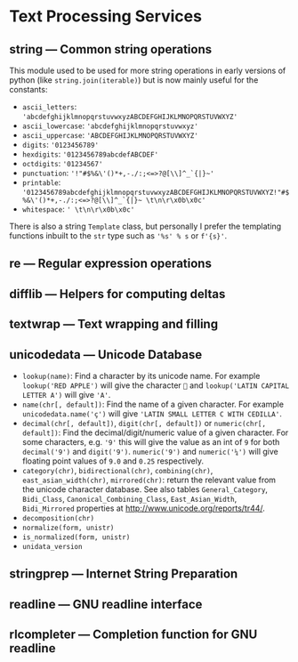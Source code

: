 # Text Processing Services

## string — Common string operations

This module used to be used for more string operations in early versions of python (like `string.join(iterable)`) but is now mainly useful for the constants:

* `ascii_letters`: `'abcdefghijklmnopqrstuvwxyzABCDEFGHIJKLMNOPQRSTUVWXYZ'`
* `ascii_lowercase`: `'abcdefghijklmnopqrstuvwxyz'`
* `ascii_uppercase`: `'ABCDEFGHIJKLMNOPQRSTUVWXYZ'`
* `digits`: `'0123456789'`
* `hexdigits`: `'0123456789abcdefABCDEF'`
* `octdigits`: `'01234567'`
* `punctuation`: ``'!"#$%&\'()*+,-./:;<=>?@[\\]^_`{|}~'``
* `printable`: ``'0123456789abcdefghijklmnopqrstuvwxyzABCDEFGHIJKLMNOPQRSTUVWXYZ!"#$%&\'()*+,-./:;<=>?@[\\]^_`{|}~ \t\n\r\x0b\x0c'`` 
* `whitespace`: `' \t\n\r\x0b\x0c'`

There is also a string `Template` class, but personally I prefer the templating functions inbuilt to the `str` type such as `'%s' % s` or `f'{s}'`.

## re — Regular expression operations

## difflib — Helpers for computing deltas

## textwrap — Text wrapping and filling

## unicodedata — Unicode Database

* `lookup(name)`: Find a character by its unicode name. For example `lookup('RED APPLE')` will give the character `🍎` and `lookup('LATIN CAPITAL LETTER A')` will give `'A'`.
* `name(chr[, default])`: Find the name of a given character. For example `unicodedata.name('ç')` will give `'LATIN SMALL LETTER C WITH CEDILLA'`.
* `decimal(chr[, default])`, `digit(chr[, default])` or `numeric(chr[, default])`: Find the decimal/digit/numeric value of a given character. For some characters, e.g. `'9'` this will give the value as an int of `9` for both `decimal('9')` and `digit('9')`. `numeric('9')` and `numeric('¼')` will give floating point values of `9.0` and `0.25` respectively.  
* `category(chr)`, `bidirectional(chr)`, `combining(chr)`, `east_asian_width(chr)`, `mirrored(chr)`: return the relevant value from the unicode character database. See also tables `General_Category`, `Bidi_Class`, `Canonical_Combining_Class`, `East_Asian_Width`, `Bidi_Mirrored` properties at http://www.unicode.org/reports/tr44/.
* `decomposition(chr)`
* `normalize(form, unistr)`
* `is_normalized(form, unistr)`
* `unidata_version`

## stringprep — Internet String Preparation

## readline — GNU readline interface

## rlcompleter — Completion function for GNU readline
